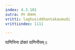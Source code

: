 ```yaml
---
index: 4.3.101
sutra: तेन प्रोक्तम्
vritti: laghusiddhantakaumudi
vrittiindex: 1111

---
```

पाणिनिना प्रोक्तं पाणिनीयम्॥